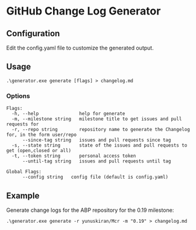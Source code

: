# GitHub Change Log Generator

## Configuration

Edit the config.yaml file to customize the generated output.

## Usage

```
.\generator.exe generate [flags] > changelog.md
```

### Options

```
Flags:
  -h, --help               help for generate
  -m, --milestone string   milestone title to get issues and pull requests for
  -r, --repo string        repository name to generate the Changelog for, in the form user/repo
      --since-tag string   issues and pull requests since tag
  -s, --state string       state of the issues and pull requests to get (open,closed or all)
  -t, --token string       personal access token
      --until-tag string   issues and pull requests until tag

Global Flags:
      --config string   config file (default is config.yaml)
```

## Example

Generate change logs for the ABP repository for the 0.19 milestone:

````
.\generator.exe generate -r yunuskiran/Mcr -m "0.19" > changelog.md
````

